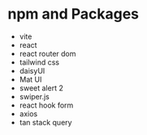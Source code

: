 # npm and Packages
- vite
- react
- react router dom
- tailwind css
- daisyUI
- Mat UI
- sweet alert 2
- swiper.js
- react hook form
- axios
- tan stack query


